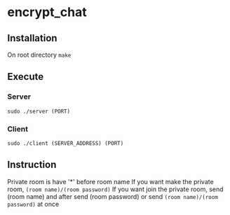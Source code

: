 # encrypt_chat

## Installation

On root directory
```make``` 

## Execute

### Server
```sudo ./server (PORT)```

### Client
```sudo ./client (SERVER_ADDRESS) (PORT)```

## Instruction
Private room is have '*' before room name
If you want make the private room, `(room name)/(room password)`
If you want join the private room, send (room name) and after send (room password) or send `(room name)/(room password)` at once